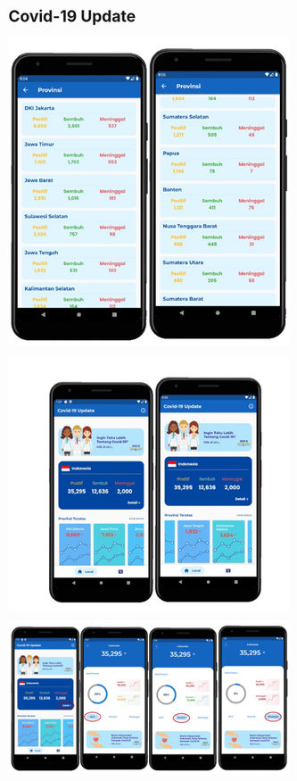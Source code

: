 # Covid-19 Update

![Image1](https://github.com/VyscoZyza/covid-19-update/blob/master/Images/And1.jpg)

![Image2](https://github.com/VyscoZyza/covid-19-update/blob/master/Images/And2.jpg)

![Image3](https://github.com/VyscoZyza/covid-19-update/blob/master/Images/And3.jpg)
